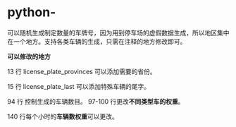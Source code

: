 # python-

可以随机生成制定数量的车牌号，因为用到停车场的虚假数据生成，所以地区集中在一个地方。支持各类车辆的生成，只需在注释的地方修改即可。

**可以修改的地方**

13 行 license_plate_provinces 可以添加需要的省份。

15 行 license_plate_last 可以添加特殊车辆的尾字。

94 行 控制生成的车辆数目。
97-100 行更改**不同类型车的权重**。

140 行每个小时的**车辆数权重**可以更改。
